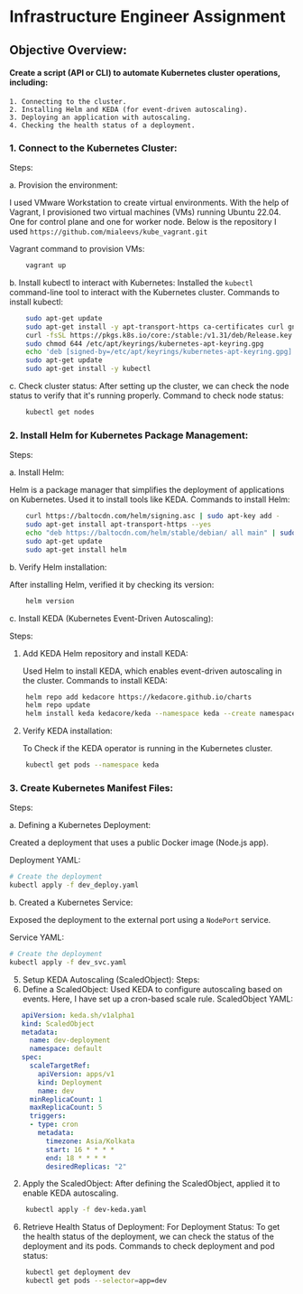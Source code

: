 # Infrastructure Engineer Assignment

## Objective Overview:

#### Create a script (API or CLI) to automate Kubernetes cluster operations, including:
	1. Connecting to the cluster.
	2. Installing Helm and KEDA (for event-driven autoscaling).
	3. Deploying an application with autoscaling.
	4. Checking the health status of a deployment.


### 1. Connect to the Kubernetes Cluster:

Steps:
	
a. Provision the environment:
   
I used VMware Workstation to create virtual environments. With the help of Vagrant, I provisioned two virtual machines (VMs) running Ubuntu 22.04. One for control plane and one for worker node. Below is the repository I used ```https://github.com/mialeevs/kube_vagrant.git```

Vagrant command to provision VMs:
```bash
	vagrant up
```

b. Install kubectl to interact with Kubernetes:
 Installed the `kubectl` command-line tool to interact with the Kubernetes cluster.
 Commands to install kubectl:
```bash
	sudo apt-get update
	sudo apt-get install -y apt-transport-https ca-certificates curl gnupg
	curl -fsSL https://pkgs.k8s.io/core:/stable:/v1.31/deb/Release.key | sudo gpg --dearmor -o /etc/apt/keyrings/kubernetes-apt-keyring.gpg
	sudo chmod 644 /etc/apt/keyrings/kubernetes-apt-keyring.gpg
	echo 'deb [signed-by=/etc/apt/keyrings/kubernetes-apt-keyring.gpg] https://pkgs.k8s.io/core:/stable:/v1.31/deb/ /' | sudo tee /etc/apt/sources.list.d/kubernetes.list
	sudo apt-get update
	sudo apt-get install -y kubectl
```

c. Check cluster status:
After setting up the cluster, we can check the node status to verify that it's running properly.
Command to check node status:
```bash
	kubectl get nodes
```

### 2. Install Helm for Kubernetes Package Management:

Steps:

a. Install Helm:

 Helm is a package manager that simplifies the deployment of applications on Kubernetes. Used it to install tools like KEDA.
Commands to install Helm:
```bash
   	curl https://baltocdn.com/helm/signing.asc | sudo apt-key add -
   	sudo apt-get install apt-transport-https --yes
   	echo "deb https://baltocdn.com/helm/stable/debian/ all main" | sudo tee /etc/apt/sources.list.d/helm-stable-debian.list
   	sudo apt-get update
   	sudo apt-get install helm
```
b. Verify Helm installation:

 After installing Helm, verified it by checking its version:
```bash
   	helm version
```

c. Install KEDA (Kubernetes Event-Driven Autoscaling):

Steps:

1. Add KEDA Helm repository and install KEDA:
   
   Used Helm to install KEDA, which enables event-driven autoscaling in the cluster.
   Commands to install KEDA:
```bash
   	helm repo add kedacore https://kedacore.github.io/charts
   	helm repo update
   	helm install keda kedacore/keda --namespace keda --create namespace
```
2. Verify KEDA installation:
   
	To Check if the KEDA operator is running in the Kubernetes cluster.
```bash
	kubectl get pods --namespace keda
```
### 3. Create Kubernetes Manifest Files:

Steps:

a. Defining a Kubernetes Deployment:

Created a deployment that uses a public Docker image (Node.js app).

Deployment YAML:
```bash
# Create the deployment
kubectl apply -f dev_deploy.yaml
```

b. Created a Kubernetes Service:
 
Exposed the deployment to the external port using a `NodePort` service.

Service YAML:
```bash
# Create the deployment
kubectl apply -f dev_svc.yaml
```
5. Setup KEDA Autoscaling (ScaledObject):
Steps:
1. Define a ScaledObject:
Used KEDA to configure autoscaling based on events. Here, I have set up a cron-based scale rule.
ScaledObject YAML:
```YAML
   apiVersion: keda.sh/v1alpha1
   kind: ScaledObject
   metadata:
     name: dev-deployment
     namespace: default
   spec:
     scaleTargetRef:
       apiVersion: apps/v1
       kind: Deployment
       name: dev
     minReplicaCount: 1
     maxReplicaCount: 5
     triggers:
     - type: cron
       metadata:
         timezone: Asia/Kolkata
         start: 16 * * * *
         end: 18 * * * *
         desiredReplicas: "2"
```
2. Apply the ScaledObject:
After defining the ScaledObject, applied it to enable KEDA autoscaling.
```bash
	kubectl apply -f dev-keda.yaml 
```
6. Retrieve Health Status of Deployment:
For Deployment Status:
 To get the health status of the deployment, we can check the status of the deployment and its pods.
Commands to check deployment and pod status:
```bash
	kubectl get deployment dev
   	kubectl get pods --selector=app=dev
```
